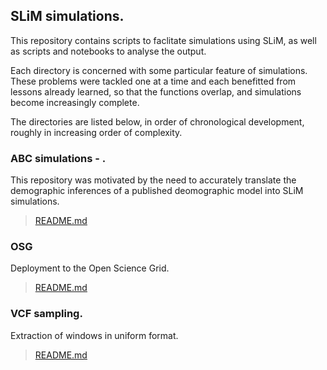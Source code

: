 ## SLiM simulations.

This repository contains scripts to faclitate simulations using SLiM, as well as scripts and notebooks to analyse the output.

Each directory is concerned with some particular feature of simulations. These problems were tackled one at a time and each benefitted from lessons already learned, so that the functions overlap, and simulations become increasingly complete.

The directories are listed below, in order of chronological development, roughly in increasing order of complexity.

### ABC simulations - .
This repository was motivated by the need to accurately translate the demographic inferences of a published deomographic model into SLiM simulations.

> [README.md](/Bash)

### OSG

Deployment to the Open Science Grid.

> [README.md](OSG/)


### VCF sampling.

Extraction of windows in uniform format.

> [README.md](VCF_sample/)

